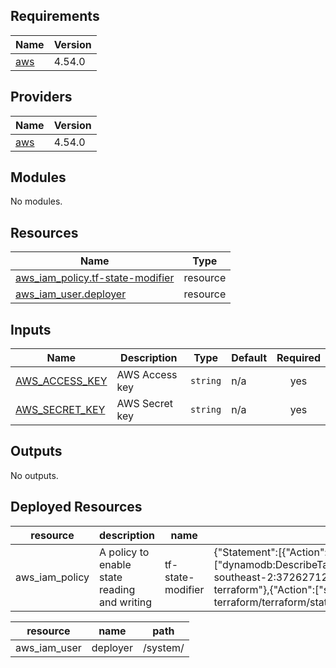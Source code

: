 <!-- BEGIN_TF_DOCS -->

## Requirements

| Name                                                   | Version |
| ------------------------------------------------------ | ------- |
| <a name="requirement_aws"></a> [aws](#requirement_aws) | 4.54.0  |

## Providers

| Name                                             | Version |
| ------------------------------------------------ | ------- |
| <a name="provider_aws"></a> [aws](#provider_aws) | 4.54.0  |

## Modules

No modules.

## Resources

| Name                                                                                                                       | Type     |
| -------------------------------------------------------------------------------------------------------------------------- | -------- |
| [aws_iam_policy.tf-state-modifier](https://registry.terraform.io/providers/hashicorp/aws/4.54.0/docs/resources/iam_policy) | resource |
| [aws_iam_user.deployer](https://registry.terraform.io/providers/hashicorp/aws/4.54.0/docs/resources/iam_user)              | resource |

## Inputs

| Name                                                                        | Description    | Type     | Default | Required |
| --------------------------------------------------------------------------- | -------------- | -------- | ------- | :------: |
| <a name="input_AWS_ACCESS_KEY"></a> [AWS_ACCESS_KEY](#input_AWS_ACCESS_KEY) | AWS Access key | `string` | n/a     |   yes    |
| <a name="input_AWS_SECRET_KEY"></a> [AWS_SECRET_KEY](#input_AWS_SECRET_KEY) | AWS Secret key | `string` | n/a     |   yes    |

## Outputs

No outputs.

<!-- END_TF_DOCS -->

## Deployed Resources

| resource       | description                                  | name              | policy                                                                                                                                                                                                                                                                                                                                                                                                                                                                                   |
| -------------- | -------------------------------------------- | ----------------- | ---------------------------------------------------------------------------------------------------------------------------------------------------------------------------------------------------------------------------------------------------------------------------------------------------------------------------------------------------------------------------------------------------------------------------------------------------------------------------------------- |
| aws_iam_policy | A policy to enable state reading and writing | tf-state-modifier | {"Statement":[{"Action":["dynamodb:DescribeTable","dynamodb:GetItem","dynamodb:PutItem","dynamodb:DeleteItem"],"Effect":"Allow","Resource":"arn:aws:dynamodb:ap-southeast-2:372627124797:table/terraform-state"},{"Action":["s3:ListBucket"],"Effect":"Allow","Resource":"arn:aws:s3:::676728e1b95-terraform"},{"Action":["s3:GetObject","s3:PutObject","s3:DeleteObject"],"Effect":"Allow","Resource":"arn:aws:s3:::676728e1b95-terraform/terraform/state/\*"}],"Version":"2012-10-17"} |

| resource     | name     | path     |
| ------------ | -------- | -------- |
| aws_iam_user | deployer | /system/ |
